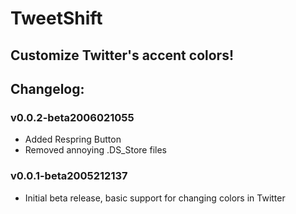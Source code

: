 # TweetShift
## Customize Twitter's accent colors!

## Changelog:

### v0.0.2-beta2006021055

* Added Respring Button
* Removed annoying .DS_Store files


### v0.0.1-beta2005212137

* Initial beta release, basic support for changing colors in Twitter
